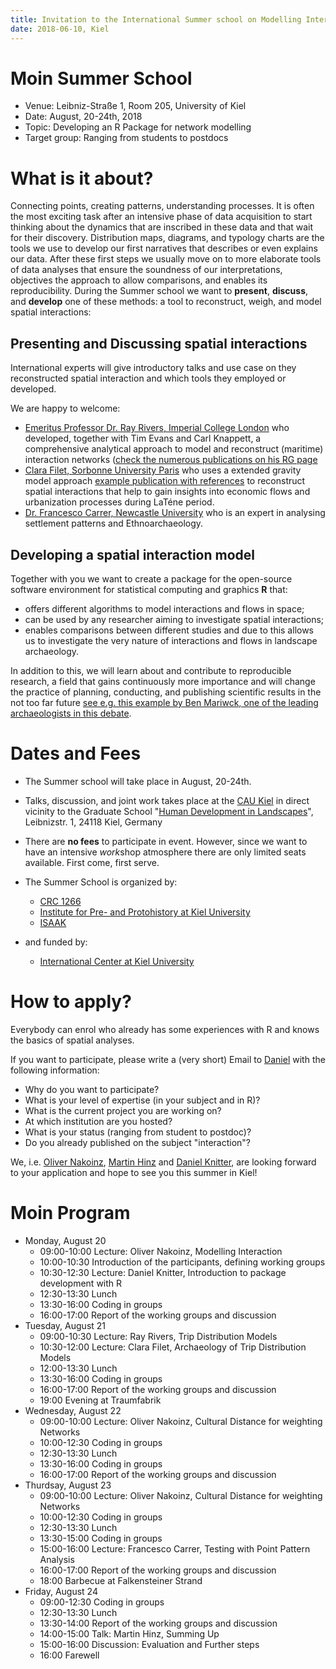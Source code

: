 ```yaml
---
title: Invitation to the International Summer school on Modelling Interation in Landscape Archaeology
date: 2018-06-10, Kiel
---
```


<!-- 
pandoc -s -f markdown -t latex /home/fon/daten/lehre/SummerSchool/ss2018_kiel_moin/github/First_Circular.md -o  /home/fon/daten/lehre/SummerSchool/ss2018_kiel_moin/github/First_Circular.pdf --latex-engine=xelatex
 --> 

# Moin Summer School

- Venue: Leibniz-Straße 1, Room 205, University of Kiel
- Date: August, 20-24th, 2018
- Topic: Developing an R Package for network modelling
- Target group: Ranging from students to postdocs


# What is it about?

Connecting points, creating patterns, understanding processes. It is often the most exciting task after an intensive phase of data acquisition to start thinking about the dynamics that are inscribed in these data and that wait for their discovery. Distribution maps, diagrams, and typology charts are the tools we use to develop our first narratives that describes or even explains our data. After these first steps we usually move on to more elaborate tools of data analyses that ensure the soundness of our interpretations, objectives the approach to allow comparisons, and enables its reproducibility. During the Summer school we want to **present**, **discuss**, and **develop** one of these methods: a tool to reconstruct, weigh, and model spatial interactions:

## Presenting and Discussing spatial interactions

International experts will give introductory talks and use case on they reconstructed spatial interaction and which tools they employed or developed.

We are happy to welcome:

- [Emeritus Professor Dr. Ray Rivers, Imperial College London](https://www.imperial.ac.uk/people/r.rivers) who developed, together with Tim Evans and Carl Knappett, a comprehensive analytical approach to model and reconstruct (maritime) interaction networks ([check the numerous publications on his RG page](https://www.researchgate.net/profile/Ray_Rivers)
- [Clara Filet, Sorbonne University Paris](https://www.researchgate.net/profile/Clara_Filet2) who uses a extended gravity model approach [example publication with references](https://www.researchgate.net/publication/316435193_An_Attempt_to_Estimate_the_Impact_of_the_Spread_of_Economic_Flows_on_Latenian_Urbanization1) to reconstruct spatial interactions that help to gain insights into economic flows and urbanization processes during LaTéne period.
- [Dr. Francesco Carrer, Newcastle University](https://www.ncl.ac.uk/hca/staff/profile/francescocarrer.html#background) who is an expert in analysing settlement patterns and Ethnoarchaeology.


## Developing a spatial interaction model

Together with you we want to create a package for the open-source software environment for statistical computing and graphics **R** that:

- offers different algorithms to model interactions and flows in space;
- can be used by any researcher aiming to investigate spatial interactions;
- enables comparisons between different studies and due to this allows us to investigate the very nature of interactions and flows in landscape archaeology.

In addition to this, we will learn about and contribute to reproducible research, a field that gains continuously more importance and will change the practice of planning, conducting, and publishing scientific results in the not too far future [see e.g. this example by Ben Mariwck, one of the leading archaeologists in this debate](https://www.practicereproducibleresearch.org/case-studies/benmarwick.html). 

# Dates and Fees

- The Summer school will take place in August, 20-24th.

- Talks, discussion, and joint work takes place at the [CAU Kiel](http://www.uni-kiel.de/index-e.shtml) in direct vicinity to the Graduate School "[Human Development in Landscapes](http://www.gshdl.uni-kiel.de/)", Leibnizstr. 1, 24118 Kiel, Germany

- There are **no fees** to participate in event. However, since we want to have an intensive *work*shop atmosphere there are only limited seats available. First come, first serve.

- The Summer School is organized by:
    - [CRC 1266](http://www.sfb1266.uni-kiel.de/en)
    - [Institute for Pre- and Protohistory at Kiel University](https://www.ufg.uni-kiel.de/en?set_language=en)
    - [ISAAK](https://isaakiel.github.io)
- and funded by:
    - [International Center at Kiel University](https://www.international.uni-kiel.de/en?set_language=en)


# How to apply?

Everybody can enrol who already has some experiences with R and knows the basics of spatial analyses. 

If you want to participate, please write a (very short) Email to [Daniel](knitter@geographie.uni-kiel.de) with the following information:

- Why do you want to participate?
- What is your level of expertise (in your subject and in R)?
- What is the current project you are working on?
- At which institution are you hosted?
- What is your status (ranging from student to postdoc)?
- Do you already published on the subject "interaction"?

We, i.e. [Oliver Nakoinz](http://oliver.nakoinz.gitlab.io/OliverNakoinz/), [Martin Hinz](http://martinhinz.info/) and [Daniel Knitter](https://www.researchgate.net/profile/Daniel_Knitter), are looking forward to your application and hope to see you this summer in Kiel!


# Moin Program

- Monday, August 20
    - 09:00-10:00 Lecture: Oliver Nakoinz, Modelling Interaction
    - 10:00-10:30 Introduction of the participants, defining working groups
    - 10:30-12:30 Lecture: Daniel Knitter, Introduction to package development with R
    - 12:30-13:30 Lunch
    - 13:30-16:00 Coding in groups
    - 16:00-17:00 Report of the working groups and discussion
- Tuesday, August 21
    - 09:00-10:30 Lecture: Ray Rivers, Trip Distribution Models 
    - 10:30-12:00 Lecture: Clara Filet, Archaeology of Trip Distribution Models
    - 12:00-13:30 Lunch
    - 13:30-16:00 Coding in groups
    - 16:00-17:00 Report of the working groups and discussion
    - 19:00 Evening at Traumfabrik
- Wednesday, August 22
    - 09:00-10:00 Lecture: Oliver Nakoinz, Cultural Distance for weighting Networks
    - 10:00-12:30 Coding in groups
    - 12:30-13:30 Lunch
    - 13:30-16:00 Coding in groups
    - 16:00-17:00 Report of the working groups and discussion
- Thurdsay, August 23
    - 09:00-10:00 Lecture: Oliver Nakoinz, Cultural Distance for weighting Networks
    - 10:00-12:30 Coding in groups
    - 12:30-13:30 Lunch
    - 13:30-15:00 Coding in groups
    - 15:00-16:00 Lecture: Francesco Carrer, Testing with Point Pattern Analysis
    - 16:00-17:00 Report of the working groups and discussion
    - 18:00 Barbecue at Falkensteiner Strand
- Friday, August 24
    - 09:00-12:30 Coding in groups
    - 12:30-13:30 Lunch
    - 13:30-14:00 Report of the working groups and discussion
    - 14:00-15:00 Talk: Martin Hinz, Summing Up
    - 15:00-16:00 Discussion: Evaluation and Further steps 
    - 16:00 Farewell

